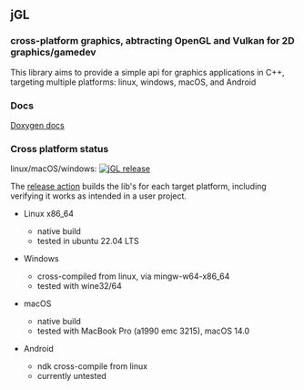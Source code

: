 ## jGL 

### cross-platform graphics, abtracting OpenGL and Vulkan for 2D graphics/gamedev

This library aims to provide a simple api for graphics applications in C++, targeting multiple platforms: linux, windows, macOS, and Android 

### Docs

[Doxygen docs](https://jerboaburrow.github.io/jGL/)

### Cross platform status
linux/macOS/windows: [![jGL release](https://github.com/JerboaBurrow/jGL/actions/workflows/release.yml/badge.svg)](https://github.com/JerboaBurrow/jGL/actions/workflows/release.yml)

The [release action](https://github.com/JerboaBurrow/jGL/actions/workflows/release.yml) builds the lib's for each target platform, including verifying it works as intended in a user project.

- Linux x86_64
    - native build
    - tested in ubuntu 22.04 LTS
       
- Windows
  - cross-compiled from linux, via mingw-w64-x86_64
  - tested with wine32/64

- macOS
  - native build
  - tested with MacBook Pro (a1990 emc 3215), macOS 14.0
 
- Android
  - ndk cross-compile from linux
  - currently untested
